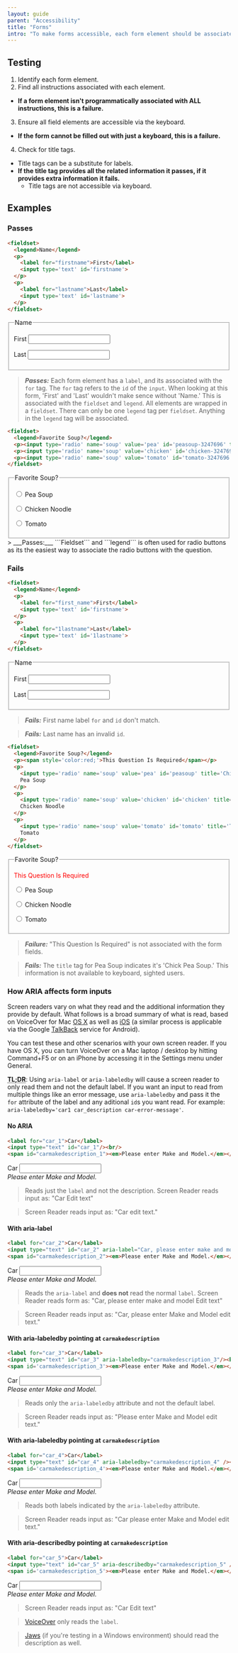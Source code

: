 ```yaml
---
layout: guide
parent: "Accessibility"
title: "Forms"
intro: "To make forms accessible, each form element should be associated with its instructions or errors, and everything should be accessible via the keyboard."
---
```


## Testing

1. Identify each form element.
2. Find all instructions associated with each element.
  * __If a form element isn't programmatically associated with ALL instructions, this is a failure.__
3. Ensure all field elements are accessible via the keyboard.
  * __If the form cannot be filled out with just a keyboard, this is a failure.__
4. Check for title tags.
  * Title tags can be a substitute for labels.
  * __If the title tag provides all the related information it passes, if it provides extra information it fails.__
    * Title tags are not accessible via keyboard.

## Examples

### Passes

```html
<fieldset>
  <legend>Name</legend>
  <p>
    <label for="firstname">First</label>
    <input type='text' id='firstname'>
  </p>
  <p>
    <label for="lastname">Last</label>
    <input type='text' id='lastname'>
  </p>
</fieldset>
```
<div class="ds-preview">
  <fieldset>
    <legend>Name</legend>
    <p>
      <label for="firstname">First</label>
      <input type='text' id='firstname'>
    </p>
    <p>
      <label for="lastname">Last</label>
      <input type='text' id='lastname'>
    </p>
  </fieldset>
</div>

> ___Passes:___ Each form element has a ```label```, and its associated with the ```for``` tag. The ```for``` tag refers to the ```id``` of the ```input```. When looking at this form, 'First' and 'Last' wouldn't make sence without 'Name.' This is associated with the ```fieldset``` and ```legend```. All elements are wrapped in a ```fieldset```. There can only be one ```legend``` tag per ```fieldset```. Anything in the ```legend``` tag will be associated.

```html
<fieldset>
  <legend>Favorite Soup?</legend>
  <p><input type='radio' name='soup' value='pea' id='peasoup-3247696' title='Pea Soup'> <label for="peasoup-3247696">Pea Soup</label></p>
  <p><input type='radio' name='soup' value='chicken' id='chicken-3247696' title='Chicken Noodle'> <label for="chicken-3247696">Chicken Noodle</label></p>
  <p><input type='radio' name='soup' value='tomato' id='tomato-3247696' title='Tomato'> <label for="tomato-3247696">Tomato</label></p>
</fieldset>
```
<div class="ds-preview">
  <fieldset>
    <legend>Favorite Soup?</legend>
    <p><input type='radio' name='soup' value='pea' id='peasoup-3247696' title='Pea Soup'> <label for="peasoup-3247696">Pea Soup</label></p>
    <p><input type='radio' name='soup' value='chicken' id='chicken-3247696' title='Chicken Noodle'> <label for="chicken-3247696">Chicken Noodle</label></p>
    <p><input type='radio' name='soup' value='tomato' id='tomato-3247696' title='Tomato'> <label for="tomato-3247696">Tomato</label></p>
  </fieldset>
</div>
> ___Passes:___ ```Fieldset``` and ```legend``` is often used for radio buttons as its the easiest way to associate the radio buttons with the question.

### Fails

```html
<fieldset>
  <legend>Name</legend>
  <p>
    <label for="first_name">First</label>
    <input type='text' id='firstname'>
  </p>
  <p>
    <label for="1lastname">Last</label>
    <input type='text' id='1lastname'>
  </p>
</fieldset>
```

<div class="ds-preview">
  <fieldset>
    <legend>Name</legend>
    <p>
      <label for="first_name">First</label>
      <input type='text' id='firstname'>
    </p>
    <p>
      <label for="1lastname">Last</label>
      <input type='text' id='1lastname'>
    </p>
  </fieldset>
</div>

> ___Fails:___ First name label ```for``` and ```id``` don't match.

> ___Fails:___ Last name has an invalid ```id```.

```html
<fieldset>
  <legend>Favorite Soup?</legend>
  <p><span style='color:red;'>This Question Is Required</span></p>
  <p>
    <input type='radio' name='soup' value='pea' id='peasoup' title='Chick Pea Soup'>
    Pea Soup
  </p>
  <p>
    <input type='radio' name='soup' value='chicken' id='chicken' title='Chicken Noodle'>
    Chicken Noodle
  </p>
  <p>
    <input type='radio' name='soup' value='tomato' id='tomato' title='Tomato'>
    Tomato
  </p>
</fieldset>
```

<div class="ds-preview">
  <fieldset>
    <legend>Favorite Soup?</legend>
    <p><span style='color:red;'>This Question Is Required</span></p>
    <p>
      <input type='radio' name='soup' value='pea' id='peasoup' title='Chick Pea Soup'>
      Pea Soup
    </p>
    <p>
      <input type='radio' name='soup' value='chicken' id='chicken' title='Chicken Noodle'>
      Chicken Noodle
    </p>
    <p>
      <input type='radio' name='soup' value='tomato' id='tomato' title='Tomato'>
      Tomato
    </p>
  </fieldset>
</div>

> ___Failure:___ "This Question Is Required" is not associated with the form fields.

> ___Fails:___ The ```title``` tag for Pea Soup indicates it's 'Chick Pea Soup.' This information is not available to keyboard, sighted users.

### How ARIA affects form inputs

Screen readers vary on what they read and the additional information they provide by default. What follows is a broad summary of what is read, based on VoiceOver for Mac [OS X](http://www.apple.com/accessibility/osx/voiceover/) as well as [iOS](http://www.apple.com/accessibility/ios/voiceover/) (a similar process is applicable via the Google [TalkBack](https://support.google.com/accessibility/android/answer/6283677?hl=en) service for Android).

You can test these and other scenarios with your own screen reader. If you have OS X, you can turn VoiceOver on a Mac laptop / desktop by hitting Command+F5 or on an iPhone by accessing it in the Settings menu under General.

**<abbr title="Too long, didn't read">TL;DR</abbr>**: Using `aria-label` or `aria-labeledby` will cause a screen reader to only read them and not the default label. If you want an input to read from multiple things like an error message, use `aria-labeledby` and pass it the `for` attribute of the label and any aditional `id`s you want read. For example: `aria-labeledby='car1 car_description car-error-message'`.

#### No ARIA

```html
<label for="car_1">Car</label>
<input type="text" id="car_1"/><br/>
<span id="carmakedescription_1"><em>Please enter Make and Model.</em></span>
```
<div class="ds-preview">
  <label for="car_1">Car</label>
  <input type="text" id="car_1"/><br/>
  <span id='carmakedescription'><em>Please enter Make and Model.</em></span>
</div>

> Reads just the `label` and not the description. Screen Reader reads input as: "Car Edit text"

> Screen Reader reads input as: "Car edit text."

#### With aria-label

```html
<label for="car_2">Car</label>
<input type="text" id="car_2" aria-label="Car, please enter make and model."/><br/>
<span id="carmakedescription_2"><em>Please enter Make and Model.</em></span>
```
<div class="ds-preview">
  <label for="car_2">Car</label>
  <input type="text" id="car_2" aria-label="Car, please enter make and model." /><br/>
  <span id='carmakedescription_2'><em>Please enter Make and Model.</em></span>
</div>

> Reads the `aria-label` and <strong>does not</strong> read the normal `label`. Screen Reader reads form as: "Car, please enter make and model Edit text"

> Screen Reader reads input as: "Car, please enter Make and Model edit text."

#### With aria-labeledby pointing at `carmakedescription`

```html
<label for="car_3">Car</label>
<input type="text" id="car_3" aria-labeledby="carmakedescription_3"/><br/>
<span id='carmakedescription_3'><em>Please enter Make and Model.</em></span>
```
<div class="ds-preview">
  <label for="car_3">Car</label>
  <input type="text" id="car_3" aria-labeledby="carmakedescription_3" /><br/>
  <span id='carmakedescription_3'><em>Please enter Make and Model.</em></span>
</div>

> Reads only the `aria-labeledby` attribute and not the default label.

> Screen Reader reads input as: "Please enter Make and Model edit text."

#### With aria-labeledby pointing at `carmakedescription`

```html
<label for="car_4">Car</label>
<input type="text" id="car_4" aria-labeledby="carmakedescription_4" /><br/>
<span id='carmakedescription_4'><em>Please enter Make and Model.</em></span>
```
<div class="ds-preview">
  <label for="car_4">Car</label>
  <input type="text" id="car_4" aria-labeledby="carmakedescription_4" /><br/>
  <span id='carmakedescription_4'><em>Please enter Make and Model.</em></span>
</div>

> Reads both labels indicated by the `aria-labeledby` attribute.

> Screen Reader reads input as: "Car please enter Make and Model edit text."

#### With aria-describedby pointing at `carmakedescription`

```html
<label for="car_5">Car</label>
<input type="text" id="car_5" aria-describedby="carmakedescription_5" /><br/>
<span id='carmakedescription_5'><em>Please enter Make and Model.</em></span>
```
<div class="ds-preview">
  <label for="car_5">Car</label>
  <input type="text" id="car_5" aria-describedby="carmakedescription_5" /><br/>
  <span id='carmakedescription_5'><em>Please enter Make and Model.</em></span>
</div>

> Screen Reader reads input as: "Car Edit text"

> [VoiceOver](http://www.apple.com/accessibility/osx/voiceover/) only reads the `label`.

> [Jaws](http://www.freedomscientific.com/Products/Blindness/JAWS) (if you're testing in a Windows environment) should read the description as well.
